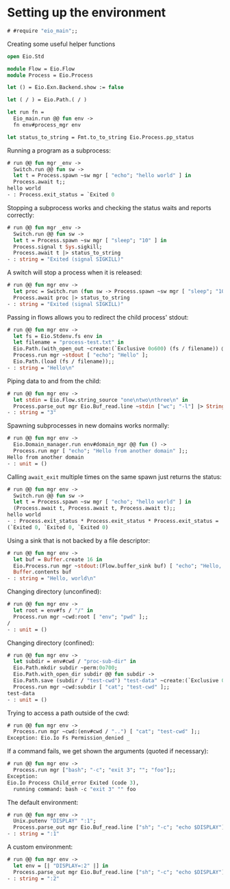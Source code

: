 # Setting up the environment

```ocaml
# #require "eio_main";;
```

Creating some useful helper functions

```ocaml
open Eio.Std

module Flow = Eio.Flow
module Process = Eio.Process

let () = Eio.Exn.Backend.show := false

let ( / ) = Eio.Path.( / )

let run fn =
  Eio_main.run @@ fun env ->
  fn env#process_mgr env

let status_to_string = Fmt.to_to_string Eio.Process.pp_status
```

Running a program as a subprocess:

```ocaml
# run @@ fun mgr _env ->
  Switch.run @@ fun sw ->
  let t = Process.spawn ~sw mgr [ "echo"; "hello world" ] in
  Process.await t;;
hello world
- : Process.exit_status = `Exited 0
```

Stopping a subprocess works and checking the status waits and reports correctly:

```ocaml
# run @@ fun mgr _env ->
  Switch.run @@ fun sw ->
  let t = Process.spawn ~sw mgr [ "sleep"; "10" ] in
  Process.signal t Sys.sigkill;
  Process.await t |> status_to_string
- : string = "Exited (signal SIGKILL)"
```

A switch will stop a process when it is released:

```ocaml
# run @@ fun mgr env ->
  let proc = Switch.run (fun sw -> Process.spawn ~sw mgr [ "sleep"; "10" ]) in
  Process.await proc |> status_to_string
- : string = "Exited (signal SIGKILL)"
```

Passing in flows allows you to redirect the child process' stdout:

```ocaml
# run @@ fun mgr env ->
  let fs = Eio.Stdenv.fs env in
  let filename = "process-test.txt" in
  Eio.Path.(with_open_out ~create:(`Exclusive 0o600) (fs / filename)) @@ fun stdout ->
  Process.run mgr ~stdout [ "echo"; "Hello" ];
  Eio.Path.(load (fs / filename));;
- : string = "Hello\n"
```

Piping data to and from the child:

```ocaml
# run @@ fun mgr env ->
  let stdin = Eio.Flow.string_source "one\ntwo\nthree\n" in
  Process.parse_out mgr Eio.Buf_read.line ~stdin ["wc"; "-l"] |> String.trim;;
- : string = "3"
```

Spawning subprocesses in new domains works normally:

```ocaml
# run @@ fun mgr env ->
  Eio.Domain_manager.run env#domain_mgr @@ fun () ->
  Process.run mgr [ "echo"; "Hello from another domain" ];;
Hello from another domain
- : unit = ()
```

Calling `await_exit` multiple times on the same spawn just returns the status:

```ocaml
# run @@ fun mgr env ->
  Switch.run @@ fun sw ->
  let t = Process.spawn ~sw mgr [ "echo"; "hello world" ] in
  (Process.await t, Process.await t, Process.await t);;
hello world
- : Process.exit_status * Process.exit_status * Process.exit_status =
(`Exited 0, `Exited 0, `Exited 0)
```

Using a sink that is not backed by a file descriptor:

```ocaml
# run @@ fun mgr env ->
  let buf = Buffer.create 16 in
  Eio.Process.run mgr ~stdout:(Flow.buffer_sink buf) [ "echo"; "Hello, world" ];
  Buffer.contents buf
- : string = "Hello, world\n"
```

Changing directory (unconfined):

```ocaml
# run @@ fun mgr env ->
  let root = env#fs / "/" in
  Process.run mgr ~cwd:root [ "env"; "pwd" ];;
/
- : unit = ()
```

Changing directory (confined):

```ocaml
# run @@ fun mgr env ->
  let subdir = env#cwd / "proc-sub-dir" in
  Eio.Path.mkdir subdir ~perm:0o700;
  Eio.Path.with_open_dir subdir @@ fun subdir ->
  Eio.Path.save (subdir / "test-cwd") "test-data" ~create:(`Exclusive 0o600);
  Process.run mgr ~cwd:subdir [ "cat"; "test-cwd" ];;
test-data
- : unit = ()
```

Trying to access a path outside of the cwd:

```ocaml
# run @@ fun mgr env ->
  Process.run mgr ~cwd:(env#cwd / "..") [ "cat"; "test-cwd" ];;
Exception: Eio.Io Fs Permission_denied _
```

If a command fails, we get shown the arguments (quoted if necessary):

```ocaml
# run @@ fun mgr env ->
  Process.run mgr ["bash"; "-c"; "exit 3"; ""; "foo"];;
Exception:
Eio.Io Process Child_error Exited (code 3),
  running command: bash -c "exit 3" "" foo
```

The default environment:

```ocaml
# run @@ fun mgr env ->
  Unix.putenv "DISPLAY" ":1";
  Process.parse_out mgr Eio.Buf_read.line ["sh"; "-c"; "echo $DISPLAY"];;
- : string = ":1"
```

A custom environment:

```ocaml
# run @@ fun mgr env ->
  let env = [| "DISPLAY=:2" |] in
  Process.parse_out mgr Eio.Buf_read.line ["sh"; "-c"; "echo $DISPLAY"] ~env;;
- : string = ":2"
```
